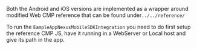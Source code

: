 Both the Android and iOS versions are implemented as a wrapper around modified Web CMP reference that can be found under`../../reference/`

To run the `EampleAppNexusMobileSDKIntegration` you need to do first setup the reference CMP JS, have it running in a WebServer or Local host and give its path in the app.

